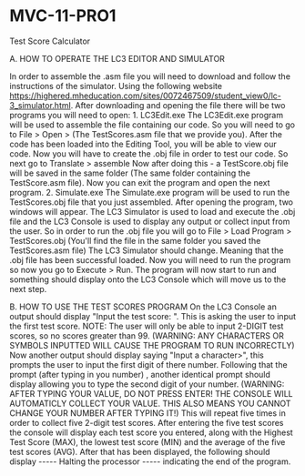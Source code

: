 # MVC-11-PRO1
Test Score Calculator 

A. HOW TO OPERATE THE LC3 EDITOR AND SIMULATOR

In order to assemble the .asm file you will need to download and follow the instructions of the simulator.
Using the following website https://highered.mheducation.com/sites/0072467509/student_view0/lc-3_simulator.html.
After downloading and opening the file there will be two programs you will need to open:
	1. LC3Edit.exe
		The LC3Edit.exe program will be used to assemble the file containing our code. 
		So you will need to go to File > Open > (The TestScores.asm file that we provide you).
		After the code has been loaded into the Editing Tool, you will be able to view our code.
		Now you will have to create the .obj file in order to test our code. So next go to
		Translate > assemble
		Now after doing this - a TestScore.obj file will be saved in the same folder (The same folder
		containing the TestScore.asm file).
		Now you can exit the program and open the next program. 
	2. Simulate.exe
		The Simulate.exe program will be used to run the TestScores.obj file that you just assembled.
		After opening the program, two windows will appear. The LC3 Simulator is used to load and execute
		the .obj file and the LC3 Console is used to display any output or collect input from the user. 
		So in order to run the .obj file you will go to File > Load Program > TestScores.obj (You'll find 
		the file in the same folder you saved the TestScores.asm file)
		The LC3 Simulator should change. Meaning that the .obj file has been successful loaded.
		Now you will need to run the program so now you go to Execute > Run. 
		The program will now start to run and something should display onto the LC3 Console which will 
		move us to the next step.

B. HOW TO USE THE TEST SCORES PROGRAM
On the LC3 Console an output should display "Input the test score: ". This is asking the user to input the first 
test score. NOTE: The user will only be able to input 2-DIGIT test scores, so no scores greater than 99. 
(WARNING: ANY CHARACTERS OR SYMBOLS INPUTTED WILL CAUSE THE PROGRAM TO RUN INCORRECTLY)
Now another output should display saying "Input a character>", this prompts the user to input the first digit of 
there number. Following that the prompt (after typing in you number) , another identical prompt should display 
allowing you to type the second digit of your number. (WARNING: AFTER TYPING YOUR VALUE, DO NOT PRESS ENTER! THE
CONSOLE WILL AUTOMATICLY COLLECT YOUR VALUE. THIS ALSO MEANS YOU CANNOT CHANGE YOUR NUMBER AFTER TYPING IT!)
This will repeat five times in order to collect five 2-digit test scores. After entering the five test scores the
console will display each test score you entered, along with the Highest Test Score (MAX), the lowest test score (MIN)
and the average of the five test scores (AVG). 
After that has been displayed, the following should display ----- Halting the processor ----- indicating the end of the program. 
